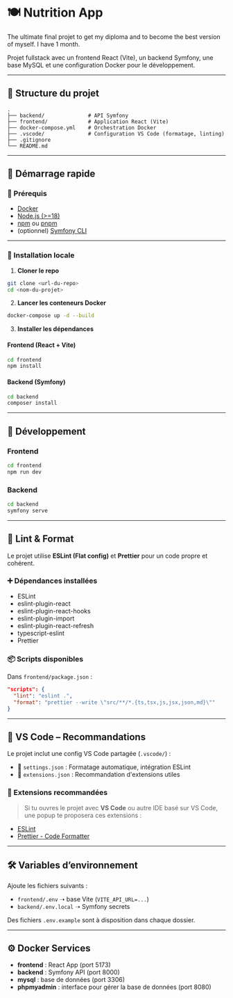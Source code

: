 # 🍽️ Nutrition App
The ultimate final projet to get my diploma and to become the best version of myself. I have 1 month.

Projet fullstack avec un frontend React (Vite), un backend Symfony, une base MySQL et une configuration Docker pour le développement.

---

## 📁 Structure du projet

```
.
├── backend/              # API Symfony
├── frontend/             # Application React (Vite)
├── docker-compose.yml    # Orchestration Docker
├── .vscode/              # Configuration VS Code (formatage, linting)
├── .gitignore
└── README.md
```

---

## 🚀 Démarrage rapide

### 🧱 Prérequis

- [Docker](https://www.docker.com/)
- [Node.js (>=18)](https://nodejs.org/)
- [npm](https://www.npmjs.com/) ou [pnpm](https://pnpm.io/)
- (optionnel) [Symfony CLI](https://symfony.com/download)

---

### 🔧 Installation locale

1. **Cloner le repo**

```bash
git clone <url-du-repo>
cd <nom-du-projet>
```

2. **Lancer les conteneurs Docker**

```bash
docker-compose up -d --build
```

3. **Installer les dépendances**

#### Frontend (React + Vite)

```bash
cd frontend
npm install
```

#### Backend (Symfony)

```bash
cd backend
composer install
```

---

## 🧪 Développement

### Frontend

```bash
cd frontend
npm run dev
```

### Backend

```bash
cd backend
symfony serve
```

---

## 🧹 Lint & Format

Le projet utilise **ESLint (Flat config)** et **Prettier** pour un code propre et cohérent.

### ➕ Dépendances installées

- ESLint
- eslint-plugin-react
- eslint-plugin-react-hooks
- eslint-plugin-import
- eslint-plugin-react-refresh
- typescript-eslint
- Prettier

### 📦 Scripts disponibles

Dans `frontend/package.json` :

```json
"scripts": {
  "lint": "eslint .",
  "format": "prettier --write \"src/**/*.{ts,tsx,js,jsx,json,md}\""
}
```

---

## 🧠 VS Code – Recommandations

Le projet inclut une config VS Code partagée (`.vscode/`) :

- 📄 `settings.json` : Formatage automatique, intégration ESLint
- 📄 `extensions.json` : Recommandation d'extensions utiles

### 🔧 Extensions recommandées

> Si tu ouvres le projet avec **VS Code** ou autre IDE basé sur VS Code, une popup te proposera ces extensions :

- [ESLint](https://marketplace.visualstudio.com/items?itemName=dbaeumer.vscode-eslint)
- [Prettier - Code Formatter](https://marketplace.visualstudio.com/items?itemName=esbenp.prettier-vscode)

---

## 🛠️ Variables d’environnement

Ajoute les fichiers suivants :

- `frontend/.env` ➝ base Vite (`VITE_API_URL=...`)
- `backend/.env.local` ➝ Symfony secrets

Des fichiers `.env.example` sont à disposition dans chaque dossier.

---

## ⚙️ Docker Services

- **frontend** : React App (port 5173)
- **backend** : Symfony API (port 8000)
- **mysql** : base de données (port 3306)
- **phpmyadmin** : interface pour gérer la base de données (port 8080)
